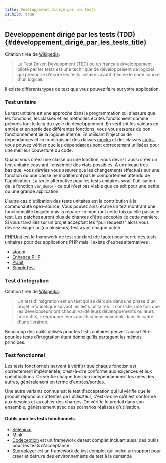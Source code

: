 ```yaml
---
title: Développement dirigé par les tests
isChild: true
---
```


## Développement dirigé par les tests (TDD) {#développement_dirigé_par_les_tests_title}

Citation tirée de [Wikipedia](http://fr.wikipedia.org/wiki/Test_Driven_Development):

> Le Test Driven Development (TDD) ou en français développement piloté par les tests est une technique de développement 
> de logiciel qui préconise d'écrire les tests unitaires avant d'écrire le code source d'un logiciel.

Il existe différents types de test que vous pouvez faire sur votre application.

### Test unitaire

Le test unitaire est une approche dans la programmation qui s'assure que les fonctions, les classes et les méthodes 
écrites fonctionnent comme prévues tout le long du cycle de développement. En vérifiant les valeurs en entrée et en sortie 
des différentes fonctions, vous vous assurez du bon fonctionnement de la logique interne. En utilisant l'injection de 
dépendances et en construisant des classes [mocks](http://fr.wikipedia.org/wiki/Mock_%28programmation_orient%C3%A9e_objet%29) 
et des classes [stubs](http://fr.wikipedia.org/wiki/Stub), vous pouvez vérifier que les dépendances sont correctement 
utilisées pour une meilleur couverture du code.

Quand vous créez une classe ou une fonction, vous devriez aussi créer un test unitaire couvrant l'ensemble des états 
possibles. À un niveau très basique, vous devriez vous assurer que les changements effectués sur une fonction ou une 
classe ne modifieront pas le comportement attendu de l'application. La seule alternative pour les tests unitaires serait 
l'utilisation de la fonction `var_dump()` ce qui n'est pas viable que ce soit pour une petite ou une grande application.

L'autre cas d'utilisation des tests unitaires est la contribution à la communauté open-source. Vous pouvez ainsi 
écrire un test montrant une fonctionnalité boguée puis la réparer en montrant cette fois qu'elle passe le test. Les 
patches auront plus de chances d'être acceptés de cette manière. Si vous travaillez sur un projet acceptant les 
"pull requests" alors vous devriez exiger un (ou plusieurs) test avant chaque patch.

[PHPUnit](http://phpunit.de) est le framework de test standard (de facto) pour écrire des tests unitaires pour des 
applications PHP mais il existe d'autres alternatives :

* [atoum](https://github.com/atoum/atoum)
* [Enhance PHP](https://github.com/Enhance-PHP/Enhance-PHP)
* [PUnit](http://punit.smf.me.uk/)
* [SimpleTest](http://simpletest.org)


### Test d'intégration

Citation tirée de [Wikipedia](http://fr.wikipedia.org/wiki/Test_d%27int%C3%A9gration):

> Un test d'intégration est un test qui se déroule dans une phase d'un projet informatique suivant les tests unitaires. 
> Il consiste, une fois que les développeurs ont chacun validé leurs développements ou leurs correctifs, 
> à regrouper leurs modifications ensemble dans le cadre d'une livraison.

Beaucoup des outils utilisés pour les tests unitaires peuvent aussi l'être pour les tests d'intégration étant donné 
qu'ils partagent les mêmes principes.


### Test fonctionnel

Les tests fonctionnels servent à vérifier que chaque fonction est correctement implémentée, c'est-à-dire conforme aux 
exigences et aux spécifications. On vérifie chaque fonction indépendamment les unes des autres, 
généralement en terme d'entrées/sorties.

Une autre variante connue est le test d'acceptation qui lui vérifie que le produit répond aux attentes de l'utilisateur, 
c'est-à-dire qu'il est conforme aux besoins et au cahier des charges. On vérifie le produit dans son ensemble, 
généralement avec des scénarios réalistes d'utilisation.

#### Outils pour les tests fonctionnels

* [Selenium](http://seleniumhq.com)
* [Mink](http://mink.behat.org)
* [Codeception](http://codeception.com) est un framework de test complet incluant aussi des outils pour les tests d'acceptance
* [Storyplayer](http://datasift.github.io/storyplayer) est un framework de test complet qui inclue un support pour 
créer et détruire des environnements de test à la demande
